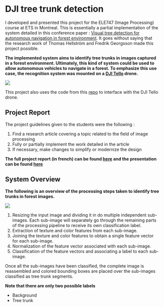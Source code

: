 # DJI tree trunk detection

I developed and presented this project for the ELE747 (Image Processing) course at ETS in Montreal. This is essentially a partial implementation of the system detailed in this conference paper : [Visual tree detection for autonomous navigation in forest environment](https://www.researchgate.net/publication/224329241_Visual_tree_detection_for_autonomous_navigation_in_forest_environment). It goes without saying that the research work of Thomas Hellström and Fredrik Georgsson made this project possible.

**The implemented system aims to identify tree trunks in images captured in a forest environment. Ultimately, this kind of system could be used to allow autonomous vehicles to navigate in a forest. To emphasize this use case, the recognition system was mounted on a [DJI Tello](https://store.dji.com/product/tello?vid=38421) drone.**

![](Docs/demo.gif)

This project also uses the code from this [repo](https://github.com/damiafuentes/DJITelloPy) to interface with the DJI Tello drone.

## Project Report

The project guidelines given to the students were the following : 
1. Find a research article covering a topic related to the field of image processing
2. Fully or partially implement the work detailed in the article
3. If necessary, make changes to simplify or modernize the design

**The full project report (in french) can be found [here](Docs/Rapport.pdf) and the presentation can be found [here](docs/Presentation.pptx)**

## System Overview

**The following is an overview of the processing steps taken to identify tree trunks in forest images.**

![](Docs/pipeline.png)

1. Resizing the input image and dividing it in do multiple independent sub-images. Each sub-image will separately go through the remaining parts of the processing pipeline to receive its own classification label.
2. Extraction of texture and color features from each sub-image.
3. Joining the texture and color features to obtain a single feature vector for each sub-image.
4. Normalization of the feature vector associated with each sub-image.
5. Classification of the feature vectors and associating a label to each sub-image.

Once all the sub-images have been classified, the complete image is reassembled and colored bounding boxes are placed over the sub-images classified as tree trunk segments.

**Note that there are only two possible labels**
* Background
* Tree trunk